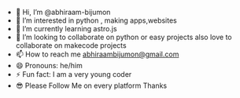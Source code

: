 - 👋 Hi, I’m @abhiraam-bijumon
- 👀 I’m interested in python , making apps,websites
- 🌱 I’m currently learning astro.js
- 💞️ I’m looking to collaborate on python or easy projects also love to collaborate on makecode projects
- 📫 How to reach me abhiraambijumon@gmail.com
- 😄 Pronouns: he/him
- ⚡ Fun fact: I am a very young coder
- 😎 Please Follow Me on every platform Thanks

<!---
abhiraam-bijumon/abhiraam-bijumon is a ✨ special ✨ repository because its `README.md` (this file) appears on your GitHub profile.
You can click the Preview link to take a look at your changes.
--->
